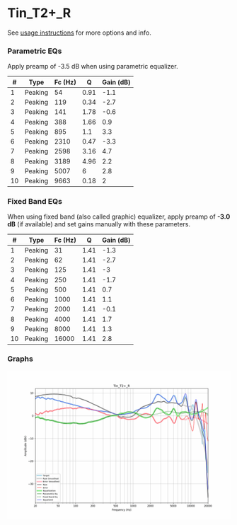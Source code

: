# Tin_T2+_R
See [usage instructions](https://github.com/jaakkopasanen/AutoEq#usage) for more options and info.

### Parametric EQs
Apply preamp of -3.5 dB when using parametric equalizer.

|   # | Type    |   Fc (Hz) |    Q |   Gain (dB) |
|-----|---------|-----------|------|-------------|
|   1 | Peaking |        54 | 0.91 |        -1.1 |
|   2 | Peaking |       119 | 0.34 |        -2.7 |
|   3 | Peaking |       141 | 1.78 |        -0.6 |
|   4 | Peaking |       388 | 1.66 |         0.9 |
|   5 | Peaking |       895 | 1.1  |         3.3 |
|   6 | Peaking |      2310 | 0.47 |        -3.3 |
|   7 | Peaking |      2598 | 3.16 |         4.7 |
|   8 | Peaking |      3189 | 4.96 |         2.2 |
|   9 | Peaking |      5007 | 6    |         2.8 |
|  10 | Peaking |      9663 | 0.18 |         2   |

### Fixed Band EQs
When using fixed band (also called graphic) equalizer, apply preamp of **-3.0 dB** (if available) and set gains manually with these parameters.

|   # | Type    |   Fc (Hz) |    Q |   Gain (dB) |
|-----|---------|-----------|------|-------------|
|   1 | Peaking |        31 | 1.41 |        -1.3 |
|   2 | Peaking |        62 | 1.41 |        -2.7 |
|   3 | Peaking |       125 | 1.41 |        -3   |
|   4 | Peaking |       250 | 1.41 |        -1.7 |
|   5 | Peaking |       500 | 1.41 |         0.7 |
|   6 | Peaking |      1000 | 1.41 |         1.1 |
|   7 | Peaking |      2000 | 1.41 |        -0.1 |
|   8 | Peaking |      4000 | 1.41 |         1.7 |
|   9 | Peaking |      8000 | 1.41 |         1.3 |
|  10 | Peaking |     16000 | 1.41 |         2.8 |

### Graphs
![](./Tin_T2+_R.png)
